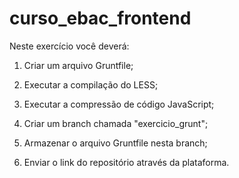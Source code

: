 # curso_ebac_frontend

Neste exercício você deverá:

1) Criar um arquivo Gruntfile;

2) Executar a compilação do LESS;

3) Executar a compressão de código JavaScript;

4) Criar um branch chamada "exercicio_grunt";

5) Armazenar o arquivo Gruntfile nesta branch;

6) Enviar o link do repositório através da plataforma.

